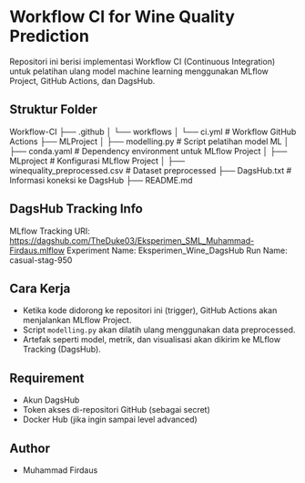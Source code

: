# Workflow CI for Wine Quality Prediction
Repositori ini berisi implementasi Workflow CI (Continuous Integration) untuk pelatihan ulang model machine learning menggunakan MLflow Project, GitHub Actions, dan DagsHub.

## Struktur Folder
Workflow-CI
├── .github
│ └── workflows
│ └── ci.yml # Workflow GitHub Actions
├── MLProject
│ ├── modelling.py # Script pelatihan model ML
│ ├── conda.yaml # Dependency environment untuk MLflow Project
│ ├── MLproject # Konfigurasi MLflow Project
│ ├── winequality_preprocessed.csv # Dataset preprocessed
├── DagsHub.txt # Informasi koneksi ke DagsHub
├── README.md


## DagsHub Tracking Info
MLflow Tracking URI: https://dagshub.com/TheDuke03/Eksperimen_SML_Muhammad-Firdaus.mlflow
Experiment Name: Eksperimen_Wine_DagsHub
Run Name: casual-stag-950


## Cara Kerja
- Ketika kode didorong ke repositori ini (trigger), GitHub Actions akan menjalankan MLflow Project.
- Script `modelling.py` akan dilatih ulang menggunakan data preprocessed.
- Artefak seperti model, metrik, dan visualisasi akan dikirim ke MLflow Tracking (DagsHub).

## Requirement
- Akun DagsHub
- Token akses di-repositori GitHub (sebagai secret)
- Docker Hub (jika ingin sampai level advanced)

## Author
- Muhammad Firdaus


